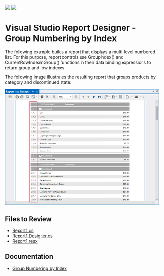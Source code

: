 <!-- default badges list -->
![](https://img.shields.io/endpoint?url=https://codecentral.devexpress.com/api/v1/VersionRange/788382208/24.1.2%2B)
[![](https://img.shields.io/badge/📖_How_to_use_DevExpress_Examples-e9f6fc?style=flat-square)](https://docs.devexpress.com/GeneralInformation/403183)
<!-- default badges end -->
# Visual Studio Report Designer - Group Numbering by Index

The following example builds a report that displays a multi-level numbered list. For this purpose, report controls use GroupIndex() and CurrentRowIndexInGroup() functions in their data binding expressions to return group and row indexes. 

The following image illustrates the resulting report that groups products by category and discontinued state:

![](./images/report.png)

## Files to Review

- [Report1.cs](./CS/ReportingExpressionFunctions/Report1.cs) 
- [Report1.Designer.cs](./CS/ReportingExpressionFunctions/Report1.Designer.cs)   
- [Report1.resx](./CS/ReportingExpressionFunctions/Report1.resx)

## Documentation

- [Group Numbering by Index]()



